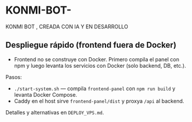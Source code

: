 # KONMI-BOT-
KONMI BOT , CREADA CON IA Y EN DESARROLLO

## Despliegue rápido (frontend fuera de Docker)

- Frontend no se construye con Docker. Primero compila el panel con npm y luego levanta los servicios con Docker (solo backend, DB, etc.).

Pasos:
- `./start-system.sh` — compila `frontend-panel` con `npm run build` y levanta Docker Compose.
- Caddy en el host sirve `frontend-panel/dist` y proxya `/api` al backend.

Detalles y alternativas en `DEPLOY_VPS.md`.
